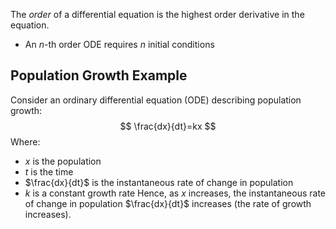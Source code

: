 The *order* of a differential equation is the highest order derivative in the equation.
* An $n$-th order ODE requires $n$ initial conditions 
## Population Growth Example
Consider an ordinary differential equation (ODE) describing population growth:
$$
\frac{dx}{dt}=kx
$$Where:
* $x$ is the population
* $t$ is the time
* $\frac{dx}{dt}$ is the instantaneous rate of change in population
* $k$ is a constant growth rate
Hence, as $x$ increases, the instantaneous rate of change in population $\frac{dx}{dt}$ increases (the rate of growth increases).